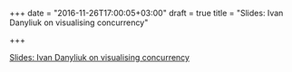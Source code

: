 +++
date = "2016-11-26T17:00:05+03:00"
draft = true
title = "Slides: Ivan Danyliuk on visualising concurrency"

+++

<p><a href="http://divan.github.io/talks/2016/codemotion/">Slides: Ivan Danyliuk on visualising concurrency</a></p>
